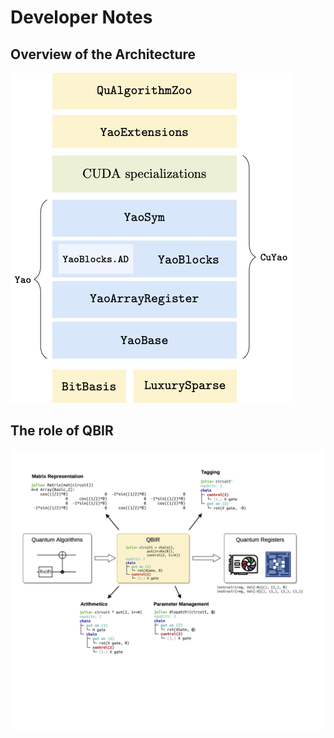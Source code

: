 # Developer Notes

## Overview of the Architecture

![stack](../assets/images/stack.png)

## The role of QBIR

![framework](../assets/images/YaoFramework.png)
